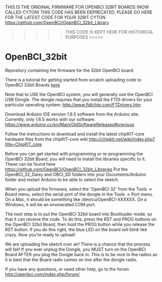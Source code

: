 
THIS IS THE ORIGINAL FIRMWARE FOR OPENBCI 32BIT BOARDS (NOW CALLED CYTON)
THIS CODE HAS BEEN DEPRECATED.
PLEASE GO HERE FOR THE LATEST CODE FOR YOUR 32BIT CYTON
https://github.com/OpenBCI/OpenBCI_32bit_Library

>>>>>   THIS CODE IS KEPT HERE FOR HISTORICAL PURPOSES    <<<<<

OpenBCI_32bit
=============

Repository containing the firmware for the 32bit OpenBCI board.

There is a tutorial for getting started from scratch uploading code to OpenBCI 32bit Boards [here](http://docs.openbci.com/tutorials/02-Upload_Code_to_OpenBCI_Board#upload-code-to-openbci-board-32bit-upload-how-to)

Note that to USE the OpenBCI system, you will generally use the OpenBCI USB Dongle. The dongle requries that you install the FTDI drivers for your particular operating system: http://www.ftdichip.com/FTDrivers.htm

Download Arduino IDE version 1.6.5 software from the Arduino site. Currently, only 1.6.5 works with our software.
https://www.arduino.cc/en/Main/OldSoftwareReleases#previous

Follow the instructions to download and install the latest chipKIT-core hardware files from the chipKIT-core wiki 
http://chipkit.net/wiki/index.php?title=ChipKIT_core

Before you can get started with programming or re-programming the OpenBCI 32bit Board, you will need to install the libraries specific to it. These can be found here https://github.com/OpenBCI/OpenBCI_32bit_Libraries
Put the OpenBCI_32_Daisy and OBCI_SD folders into your Documents/Arduino folder and restart Arduino to be able to select the sketch.

When you upload the firmware, select the 'OpenBCI 32' from the Tools -> Board menu, 
select the serial port of the dongle in the Tools -> Port menu. On a Mac, it should be something like /dev/cu/OpenBCI-XXXXXX. On a Windows, it will be an enumerated COM port. 

The next step is to put the OpenBCI 32bit board into Bootloader mode, so that it can receive the code. To do this, press the RST and PROG buttons on the OpenBCI 32bit Board, then hold the PROG button while you release the RST button. If you do this right, the blue LED on the board will blink like crazy. Now you're ready to upload!

We are uploading the sketch over air! There is a chance that the process will fail!
If you ever unplug the Dongle, you MUST turn on the OpenBCI Board AFTER you plug the Dongle back in. This is to be nice to the radios as it is best that the Board radio comes on line after the dongle radio.

If you have any questions, or need other help, go to the forum http://openbci.com/index.php/forum/

